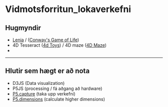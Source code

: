 # Vidmotsforritun_lokaverkefni

## Hugmyndir

- [Lenia](https://www.youtube.com/watch?v=6kiBYjvyojQ) / ([Conway's Game of Life](https://playgameoflife.com))
- 4D Tesseract ([4d Toys](https://4dtoys.com)) / 4D maze ([4D Maze](https://discourse.threejs.org/t/tak4d-4-dimensional-space-viewer-and-4d-maze/26288))
- 


---
## Hlutir sem hægt er að nota

- D3JS (Data visualization)
- P5JS (processing / fá aðgang að hardware)
- [P5.capture](https://github.com/tapioca24/p5.capture) (taka upp verkefni)
- [P5.dimensions](https://github.com/Smilebags/p5.dimensions.js) (calculate higher dimensions)
